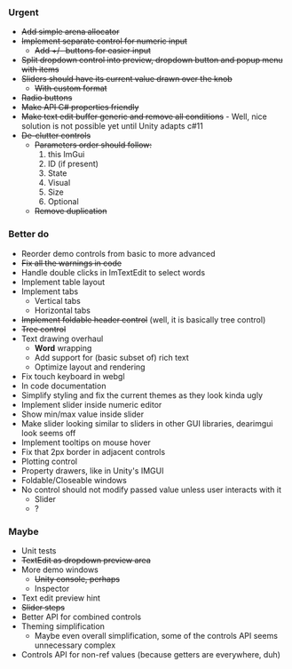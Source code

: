 ### Urgent
- ~~Add simple arena allocator~~
- ~~Implement separate control for numeric input~~
  - ~~Add +/- buttons for easier input~~
- ~~Split dropdown control into preview, dropdown button and popup menu with items~~
- ~~Sliders should have its current value drawn over the knob~~
  - ~~With custom format~~
- ~~Radio buttons~~
- ~~Make API C# properties friendly~~
- ~~Make text edit buffer generic and remove all conditions~~ - Well, nice solution is not possible yet until Unity adapts c#11
- ~~De-clutter controls~~
  - ~~Parameters order should follow:~~
    1. this ImGui
    2. ID (if present)
    3. State
    4. Visual
    5. Size
    6. Optional
  - ~~Remove duplication~~

### Better do
- Reorder demo controls from basic to more advanced
- ~~Fix all the warnings in code~~
- Handle double clicks in ImTextEdit to select words
- Implement table layout
- Implement tabs
  - Vertical tabs
  - Horizontal tabs
- ~~Implement foldable header control~~ (well, it is basically tree control)
- ~~Tree control~~
- Text drawing overhaul
  - __Word__ wrapping
  - Add support for (basic subset of) rich text
  - Optimize layout and rendering
- Fix touch keyboard in webgl
- In code documentation
- Simplify styling and fix the current themes as they look kinda ugly
- Implement slider inside numeric editor
- Show min/max value inside slider
- Make slider looking similar to sliders in other GUI libraries, dearimgui look seems off
- Implement tooltips on mouse hover
- Fix that 2px border in adjacent controls
- Plotting control
- Property drawers, like in Unity's IMGUI
- Foldable/Closeable windows
- No control should not modify passed value unless user interacts with it
  - Slider
  - ?

### Maybe
- Unit tests
- ~~TextEdit as dropdown preview area~~
- More demo windows
  - ~~Unity console, perhaps~~
  - Inspector
- Text edit preview hint
- ~~Slider steps~~
- Better API for combined controls
- Theming simplification
  - Maybe even overall simplification, some of the controls API seems unnecessary complex
- Controls API for non-ref values (because getters are everywhere, duh)